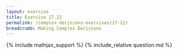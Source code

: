 ```yaml
---
layout: exercise
title: Exercise 17.22
permalink: /complex-decisions-exercises/17-22/
breadcrumb: Making Complex Decisions
---
```


{% include mathjax_support %}
{% include_relative question.md %}
